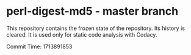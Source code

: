 # perl-digest-md5 - master branch

This repository contains the frozen state of the repository.
Its history is cleared. It is used only for static code
analysis with Codacy.

Commit Time: 1713891853